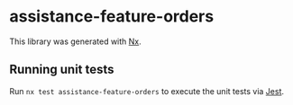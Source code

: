 # assistance-feature-orders

This library was generated with [Nx](https://nx.dev).

## Running unit tests

Run `nx test assistance-feature-orders` to execute the unit tests via [Jest](https://jestjs.io).
